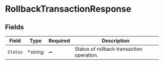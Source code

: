 # RollbackTransactionResponse


## Fields

| Field                                     | Type                                      | Required                                  | Description                               |
| ----------------------------------------- | ----------------------------------------- | ----------------------------------------- | ----------------------------------------- |
| `Status`                                  | **string*                                 | :heavy_minus_sign:                        | Status of rollback transaction operation. |